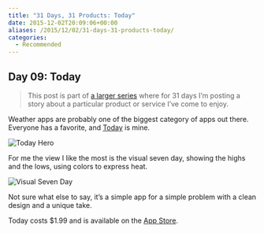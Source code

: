 ```yaml
---
title: "31 Days, 31 Products: Today"
date: 2015-12-02T20:09:06+00:00
aliases: /2015/12/02/31-days-31-products-today/
categories:
  - Recommended
---
```


## Day 09: Today

> This post is part of [a larger series][1] where for 31 days I&#8217;m posting a story about a particular product or service I&#8217;ve come to enjoy.

Weather apps are probably one of the biggest category of apps out there. Everyone has a favorite, and [Today][2] is mine.

![Today Hero][3]

For me the view I like the most is the visual seven day, showing the highs and the lows, using colors to express heat.

![Visual Seven Day][4]

Not sure what else to say, it&#8217;s a simple app for a simple problem with a clean design and a unique take.

Today costs $1.99 and is available on the [App Store][5].

[1]: http://mikezornek.com/2015/11/24/31-days-31-products-launch-post/
[2]: http://savvyapps.com/today-weather
[3]: http://mikezornek.com/media/images/31products/today-hero.jpg "Today Hero"
[4]: http://mikezornek.com/media/images/31products/today-7day.jpeg "Visual Seven Day"
[5]: https://itunes.apple.com/us/app/today-weather/id556002847?mt=8&ign-mpt=uo%3D4
